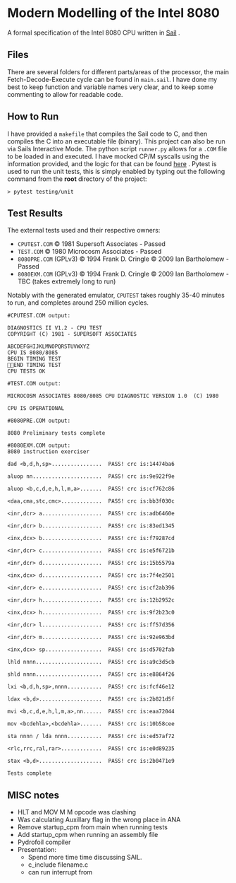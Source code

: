 # Modern Modelling of the Intel 8080
A formal specification of the Intel 8080 CPU written in  [Sail](https://github.com/rems-project/sail "Sail Github Page") .
## Files
There are several folders for different parts/areas of the processor, the main Fetch-Decode-Execute cycle can be found in `main.sail`. I have done my best to keep function and variable names very clear, and to keep some commenting to allow for readable code.

## How to Run

I have provided a `makefile` that compiles the Sail code to C, and then compiles the C into an executable file (binary). This project can also be run via Sails Interactive Mode. 
The python script `runner.py` allows for a `.COM` file to be loaded in and executed. I have mocked CP/M syscalls using the information provided, and the logic for that can be found [here](https://retrocomputing.stackexchange.com/questions/9361/test-emulated-8080-cpu-without-an-os "cp/m syscall mocking") .
Pytest is used to run the unit tests, this is simply enabled by typing out the following command from the **root** directory of the project:
```
> pytest testing/unit
```
## Test Results

The external tests used and their respective owners:
- `CPUTEST.COM` © 1981 Supersoft Associates - Passed
- `TEST.COM` © 1980 Microcosm Associates - Passed
- `8080PRE.COM` (GPLv3) © 1994 Frank D. Cringle © 2009 Ian Bartholomew - Passed
- `8080EXM.COM` (GPLv3) © 1994 Frank D. Cringle © 2009 Ian Bartholomew - TBC (takes extremely long to run)

Notably with the generated emulator, `CPUTEST` takes roughly 35-40 minutes to run, and completes around 250 million cycles.

```
#CPUTEST.COM output:

DIAGNOSTICS II V1.2 - CPU TEST
COPYRIGHT (C) 1981 - SUPERSOFT ASSOCIATES

ABCDEFGHIJKLMNOPQRSTUVWXYZ
CPU IS 8080/8085
BEGIN TIMING TEST
END TIMING TEST
CPU TESTS OK
```
```
#TEST.COM output:

MICROCOSM ASSOCIATES 8080/8085 CPU DIAGNOSTIC VERSION 1.0  (C) 1980

CPU IS OPERATIONAL
```
```
#8080PRE.COM output:

8080 Preliminary tests complete
```
``` 
#8080EXM.COM output:
8080 instruction exerciser

dad <b,d,h,sp>................  PASS! crc is:14474ba6

aluop nn......................  PASS! crc is:9e922f9e

aluop <b,c,d,e,h,l,m,a>.......  PASS! crc is:cf762c86

<daa,cma,stc,cmc>.............  PASS! crc is:bb3f030c

<inr,dcr> a...................  PASS! crc is:adb6460e

<inr,dcr> b...................  PASS! crc is:83ed1345

<inx,dcx> b...................  PASS! crc is:f79287cd

<inr,dcr> c...................  PASS! crc is:e5f6721b

<inr,dcr> d...................  PASS! crc is:15b5579a

<inx,dcx> d...................  PASS! crc is:7f4e2501

<inr,dcr> e...................  PASS! crc is:cf2ab396

<inr,dcr> h...................  PASS! crc is:12b2952c

<inx,dcx> h...................  PASS! crc is:9f2b23c0

<inr,dcr> l...................  PASS! crc is:ff57d356

<inr,dcr> m...................  PASS! crc is:92e963bd

<inx,dcx> sp..................  PASS! crc is:d5702fab

lhld nnnn.....................  PASS! crc is:a9c3d5cb

shld nnnn.....................  PASS! crc is:e8864f26

lxi <b,d,h,sp>,nnnn...........  PASS! crc is:fcf46e12

ldax <b,d>....................  PASS! crc is:2b821d5f

mvi <b,c,d,e,h,l,m,a>,nn......  PASS! crc is:eaa72044

mov <bcdehla>,<bcdehla>.......  PASS! crc is:10b58cee

sta nnnn / lda nnnn...........  PASS! crc is:ed57af72

<rlc,rrc,ral,rar>.............  PASS! crc is:e0d89235

stax <b,d>....................  PASS! crc is:2b0471e9

Tests complete
```

## MISC notes
- HLT and MOV M M opcode was clashing 
- Was calculating Auxillary flag in the wrong place in ANA
- Remove startup_cpm from main when running tests
- Add startup_cpm when running an assembly file
- Pydrofoil compiler
- Presentation: 
    - Spend more time time discussing SAIL.
    - c_include filename.c
    - can run interrupt from 